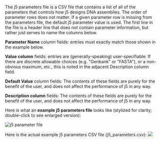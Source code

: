 The j5 parameters file is a CSV file that contains a list of all of the parameters that controls how j5 designs DNA assemblies. The order of parameter rows does not matter. If a given parameter row is missing from the parameters file, the default j5 parameter value is used. The first line in the file is a header line that does not contain parameter information, but rather just serves to name the columns below.

**Parameter Name** column fields:
entries must exactly match those shown in the example below.

**Value column** fields:
entries are (generally-speaking) user-specifiable. If there are discrete allowable choices (e.g. "Genbank" or "FASTA"), or a non-obvious maximum, etc., this is noted in the adjacent Description column field.

**Default Value** column fields:
The contents of these fields are purely for the benefit of the user, and does not affect the performance of j5 in any way. 

**Description column** fields:
The contents of these fields are purely for the benefit of the user, and does not affect the performance of j5 in any way. 

Here is what an **example j5 parameters file** looks like (stylized for clarity; double-click to see enlarged version):

![j5 parameter file](https://dl.dropbox.com/s/bxx97zjip7t58th/pastedImage35.png)

Here is the actual example j5 parameters CSV file (j5_parameters.csv):
[![](http://j5.jbei.org/j5manual/images/_nb_fileIcons/j5_parametersfefffe.png)](http://j5.jbei.org/j5manual/attachments/j5_parameters.csv)